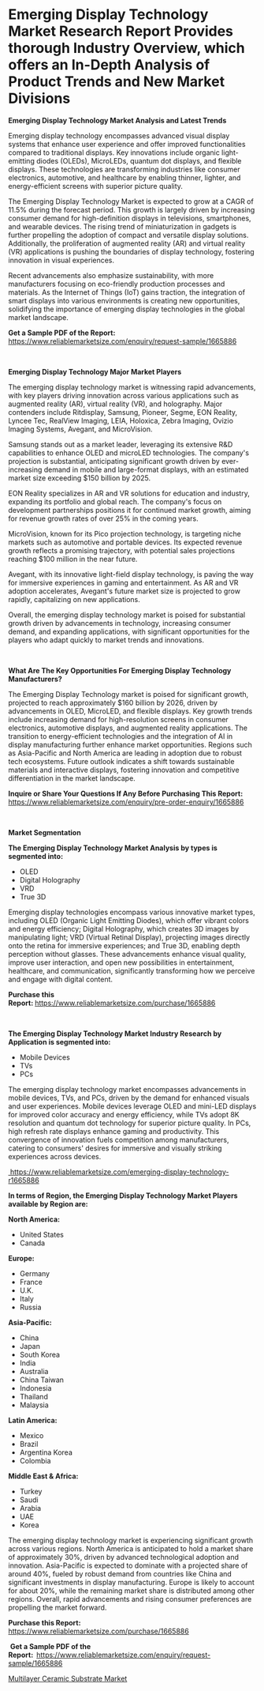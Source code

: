 <p><h1>Emerging Display Technology Market Research Report Provides thorough Industry Overview, which offers an In-Depth Analysis of Product Trends and New Market Divisions</h1></p><p><strong>Emerging Display Technology Market Analysis and Latest Trends</strong></p>
<p><p>Emerging display technology encompasses advanced visual display systems that enhance user experience and offer improved functionalities compared to traditional displays. Key innovations include organic light-emitting diodes (OLEDs), MicroLEDs, quantum dot displays, and flexible displays. These technologies are transforming industries like consumer electronics, automotive, and healthcare by enabling thinner, lighter, and energy-efficient screens with superior picture quality.</p><p>The Emerging Display Technology Market is expected to grow at a CAGR of 11.5% during the forecast period. This growth is largely driven by increasing consumer demand for high-definition displays in televisions, smartphones, and wearable devices. The rising trend of miniaturization in gadgets is further propelling the adoption of compact and versatile display solutions. Additionally, the proliferation of augmented reality (AR) and virtual reality (VR) applications is pushing the boundaries of display technology, fostering innovation in visual experiences.</p><p>Recent advancements also emphasize sustainability, with more manufacturers focusing on eco-friendly production processes and materials. As the Internet of Things (IoT) gains traction, the integration of smart displays into various environments is creating new opportunities, solidifying the importance of emerging display technologies in the global market landscape.</p></p>
<p><strong>Get a Sample PDF of the Report:&nbsp;</strong> <a href="https://www.reliablemarketsize.com/enquiry/request-sample/1665886?utm_campaign=3563&utm_medium=2&utm_source=Github&utm_content=ia&utm_term=06042025&utm_id=emerging-display-technology">https://www.reliablemarketsize.com/enquiry/request-sample/1665886</a></p>
<p>&nbsp;</p>
<p><strong>Emerging Display Technology Major Market Players</strong></p>
<p><p>The emerging display technology market is witnessing rapid advancements, with key players driving innovation across various applications such as augmented reality (AR), virtual reality (VR), and holography. Major contenders include Ritdisplay, Samsung, Pioneer, Segme, EON Reality, Lyncee Tec, RealView Imaging, LEIA, Holoxica, Zebra Imaging, Ovizio Imaging Systems, Avegant, and MicroVision.</p><p>Samsung stands out as a market leader, leveraging its extensive R&D capabilities to enhance OLED and microLED technologies. The company's projection is substantial, anticipating significant growth driven by ever-increasing demand in mobile and large-format displays, with an estimated market size exceeding $150 billion by 2025.</p><p>EON Reality specializes in AR and VR solutions for education and industry, expanding its portfolio and global reach. The company's focus on development partnerships positions it for continued market growth, aiming for revenue growth rates of over 25% in the coming years.</p><p>MicroVision, known for its Pico projection technology, is targeting niche markets such as automotive and portable devices. Its expected revenue growth reflects a promising trajectory, with potential sales projections reaching $100 million in the near future.</p><p>Avegant, with its innovative light-field display technology, is paving the way for immersive experiences in gaming and entertainment. As AR and VR adoption accelerates, Avegant's future market size is projected to grow rapidly, capitalizing on new applications.</p><p>Overall, the emerging display technology market is poised for substantial growth driven by advancements in technology, increasing consumer demand, and expanding applications, with significant opportunities for the players who adapt quickly to market trends and innovations.</p></p>
<p>&nbsp;</p>
<p><strong>What Are The Key Opportunities For Emerging Display Technology Manufacturers?</strong></p>
<p><p>The Emerging Display Technology market is poised for significant growth, projected to reach approximately $160 billion by 2026, driven by advancements in OLED, MicroLED, and flexible displays. Key growth trends include increasing demand for high-resolution screens in consumer electronics, automotive displays, and augmented reality applications. The transition to energy-efficient technologies and the integration of AI in display manufacturing further enhance market opportunities. Regions such as Asia-Pacific and North America are leading in adoption due to robust tech ecosystems. Future outlook indicates a shift towards sustainable materials and interactive displays, fostering innovation and competitive differentiation in the market landscape.</p></p>
<p><strong>Inquire or Share Your Questions If Any Before Purchasing This Report:</strong> <a href="https://www.reliablemarketsize.com/enquiry/pre-order-enquiry/1665886?utm_campaign=3563&utm_medium=2&utm_source=Github&utm_content=ia&utm_term=06042025&utm_id=emerging-display-technology">https://www.reliablemarketsize.com/enquiry/pre-order-enquiry/1665886</a></p>
<p>&nbsp;</p>
<p><strong>Market Segmentation</strong></p>
<p><strong>The Emerging Display Technology Market Analysis by types is segmented into:</strong></p>
<p><ul><li>OLED</li><li>Digital Holography</li><li>VRD</li><li>True 3D</li></ul></p>
<p><p>Emerging display technologies encompass various innovative market types, including OLED (Organic Light Emitting Diodes), which offer vibrant colors and energy efficiency; Digital Holography, which creates 3D images by manipulating light; VRD (Virtual Retinal Display), projecting images directly onto the retina for immersive experiences; and True 3D, enabling depth perception without glasses. These advancements enhance visual quality, improve user interaction, and open new possibilities in entertainment, healthcare, and communication, significantly transforming how we perceive and engage with digital content.</p></p>
<p><strong>Purchase this Report:&nbsp;</strong><a href="https://www.reliablemarketsize.com/purchase/1665886?utm_campaign=3563&utm_medium=2&utm_source=Github&utm_content=ia&utm_term=06042025&utm_id=emerging-display-technology">https://www.reliablemarketsize.com/purchase/1665886</a></p>
<p>&nbsp;</p>
<p><strong>The Emerging Display Technology Market Industry Research by Application is segmented into:</strong></p>
<p><ul><li>Mobile Devices</li><li>TVs</li><li>PCs</li></ul></p>
<p><p>The emerging display technology market encompasses advancements in mobile devices, TVs, and PCs, driven by the demand for enhanced visuals and user experiences. Mobile devices leverage OLED and mini-LED displays for improved color accuracy and energy efficiency, while TVs adopt 8K resolution and quantum dot technology for superior picture quality. In PCs, high refresh rate displays enhance gaming and productivity. This convergence of innovation fuels competition among manufacturers, catering to consumers' desires for immersive and visually striking experiences across devices.</p></p>
<p><a href="https://www.reliablemarketsize.com/emerging-display-technology-r1665886?utm_campaign=3563&utm_medium=2&utm_source=Github&utm_content=ia&utm_term=06042025&utm_id=emerging-display-technology">&nbsp;https://www.reliablemarketsize.com/emerging-display-technology-r1665886</a></p>
<p><strong>In terms of Region, the Emerging Display Technology Market Players available by Region are:</strong></p>
<p>
    <p> <strong> North America: </strong>
        <ul>
            <li>United States</li>
            <li>Canada</li>
        </ul>
        </p> 
    <p> <strong> Europe: </strong>
        <ul>
            <li>Germany</li>
            <li>France</li>
            <li>U.K.</li>
            <li>Italy</li>
            <li>Russia</li>
        </ul>
        </p> 
    <p> <strong> Asia-Pacific: </strong>
        <ul>
            <li>China</li>
            <li>Japan</li>
            <li>South Korea</li>
            <li>India</li>
            <li>Australia</li>
            <li>China Taiwan</li>
            <li>Indonesia</li>
            <li>Thailand</li>
            <li>Malaysia</li>
        </ul>
        </p> 
    <p> <strong> Latin America: </strong>
        <ul>
            <li>Mexico</li>
            <li>Brazil</li>
            <li>Argentina Korea</li>
            <li>Colombia</li>
        </ul>
        </p> 
    <p> <strong> Middle East & Africa: </strong>
        <ul>
            <li>Turkey</li>
            <li>Saudi</li>
            <li>Arabia</li>
            <li>UAE</li>
            <li>Korea</li>
        </ul>
    </p>
    </p>
<p><p>The emerging display technology market is experiencing significant growth across various regions. North America is anticipated to hold a market share of approximately 30%, driven by advanced technological adoption and innovation. Asia-Pacific is expected to dominate with a projected share of around 40%, fueled by robust demand from countries like China and significant investments in display manufacturing. Europe is likely to account for about 20%, while the remaining market share is distributed among other regions. Overall, rapid advancements and rising consumer preferences are propelling the market forward.</p></p>
<p><strong>Purchase this Report: </strong><a href="https://www.reliablemarketsize.com/purchase/1665886?utm_campaign=3563&utm_medium=2&utm_source=Github&utm_content=ia&utm_term=06042025&utm_id=emerging-display-technology">https://www.reliablemarketsize.com/purchase/1665886</a></p>
<p>&nbsp;<strong>Get a Sample PDF of the Report:&nbsp;&nbsp;</strong><a href="https://www.reliablemarketsize.com/enquiry/request-sample/1665886?utm_campaign=3563&utm_medium=2&utm_source=Github&utm_content=ia&utm_term=06042025&utm_id=emerging-display-technology">https://www.reliablemarketsize.com/enquiry/request-sample/1665886</a></p>
<p><strong></strong></p>
<p><p><a href="https://github.com/daleogrando/Market-Research-Report-List-1/blob/main/multilayer-ceramic-substrate-market.md?utm_campaign=3563&utm_medium=2&utm_source=Github&utm_content=ia&utm_term=06042025&utm_id=emerging-display-technology">Multilayer Ceramic Substrate Market</a></p></p>
